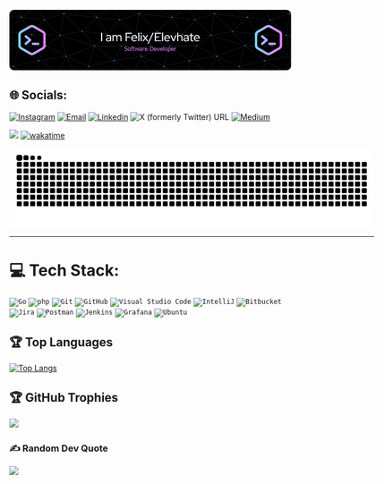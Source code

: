 ![Header](./assets/images/github-header-image.png)

## 🌐 Socials:
[![Instagram](https://img.shields.io/badge/Instagram-%23E4405F.svg?logo=Instagram&logoColor=white)](https://instagram.com/f.e.l.i.x.z)
[![Email](https://img.shields.io/badge/-Email-c14438?style=flat-square&logo=Gmail&logoColor=white&link=mailto:mail@felix.page)](mailto:mail@felix.page)
[![Linkedin](https://img.shields.io/badge/-LinkedIn-blue?style=flat-square&logo=Linkedin&logoColor=white&link=https://www.linkedin.com/in/felix-zorn/)](https://www.linkedin.com/in/felix-zorn/)
![X (formerly Twitter) URL](https://img.shields.io/twitter/url?url=https%3A%2F%2Fx.com%2Felevhate)
[![Medium](https://img.shields.io/badge/Medium-12100E?logo=medium&logoColor=white)](https://medium.com/@elevhate)


![](https://komarev.com/ghpvc/?username=elevhate)
[![wakatime](https://wakatime.com/badge/user/ad70fdc4-0867-45be-8b1f-e921acf3fdcb.svg)](https://wakatime.com/@ad70fdc4-0867-45be-8b1f-e921acf3fdcb)

<div align="center" style="width:652px;">
    <picture style="width:652px;">
        <source media="(prefers-color-scheme: dark)" srcset="https://raw.githubusercontent.com/elevhate/elevhate/snk/github-contribution-grid-snake-dark.svg">
        <source media="(prefers-color-scheme: light)" srcset="https://raw.githubusercontent.com/elevhate/elevhate/snk/github-contribution-grid-snake.svg">
        <img src="https://raw.githubusercontent.com/elevhate/elevhate/snk/github-contribution-grid-snake.svg" width="652px" alt="Snake">
    </picture>
    <hr width="652px" />
</div>

# 💻 Tech Stack:
<div >
	<code><img width="50" src="https://user-images.githubusercontent.com/25181517/192149581-88194d20-1a37-4be8-8801-5dc0017ffbbe.png" alt="Go" title="Go"/></code>
	<code><img width="50" src="https://user-images.githubusercontent.com/25181517/183570228-6a040b9f-3ddf-47a2-a201-743121dac664.png" alt="php" title="php"/></code>
	<code><img width="50" src="https://user-images.githubusercontent.com/25181517/192108372-f71d70ac-7ae6-4c0d-8395-51d8870c2ef0.png" alt="Git" title="Git"/></code>
	<code><img width="50" src="https://user-images.githubusercontent.com/25181517/192108374-8da61ba1-99ec-41d7-80b8-fb2f7c0a4948.png" alt="GitHub" title="GitHub"/></code>
	<code><img width="50" src="https://user-images.githubusercontent.com/25181517/192108891-d86b6220-e232-423a-bf5f-90903e6887c3.png" alt="Visual Studio Code" title="Visual Studio Code"/></code>
	<code><img width="50" src="https://user-images.githubusercontent.com/25181517/192108890-200809d1-439c-4e23-90d3-b090cf9a4eea.png" alt="IntelliJ" title="IntelliJ"/></code>
	<code><img width="50" src="https://user-images.githubusercontent.com/25181517/192108375-268c35e6-ab26-44b2-88bf-e3121a4e5083.png" alt="Bitbucket" title="Bitbucket"/></code>
	<code><img width="50" src="https://user-images.githubusercontent.com/25181517/183912952-83784e94-629d-4c34-a961-ae2ae795b662.png" alt="Jira" title="Jira"/></code>
	<code><img width="50" src="https://user-images.githubusercontent.com/25181517/192109061-e138ca71-337c-4019-8d42-4792fdaa7128.png" alt="Postman" title="Postman"/></code>
	<code><img width="50" src="https://user-images.githubusercontent.com/25181517/179090274-733373ef-3b59-4f28-9ecb-244bea700932.png" alt="Jenkins" title="Jenkins"/></code>
	<code><img width="50" src="https://user-images.githubusercontent.com/25181517/182534075-4962068b-4407-46c2-ac67-ddcb86af30cc.png" alt="Grafana" title="Grafana"/></code>
	<code><img width="50" src="https://user-images.githubusercontent.com/25181517/186884153-99edc188-e4aa-4c84-91b0-e2df260ebc33.png" alt="Ubuntu" title="Ubuntu"/></code>
</div>

## 🏆 Top Languages
[![Top Langs](https://github-readme-stats.vercel.app/api/top-langs/?username=elevhate&custom_title=Used%20Languages)](https://github.com/elevhate/github-readme-stats)

## 🏆 GitHub Trophies
![](https://github-profile-trophy.vercel.app/?username=elevhate&theme=darkhub&no-frame=false&no-bg=true&margin-w=4)

### ✍️ Random Dev Quote
![](https://quotes-github-readme.vercel.app/api?type=horizontal&theme=radical)